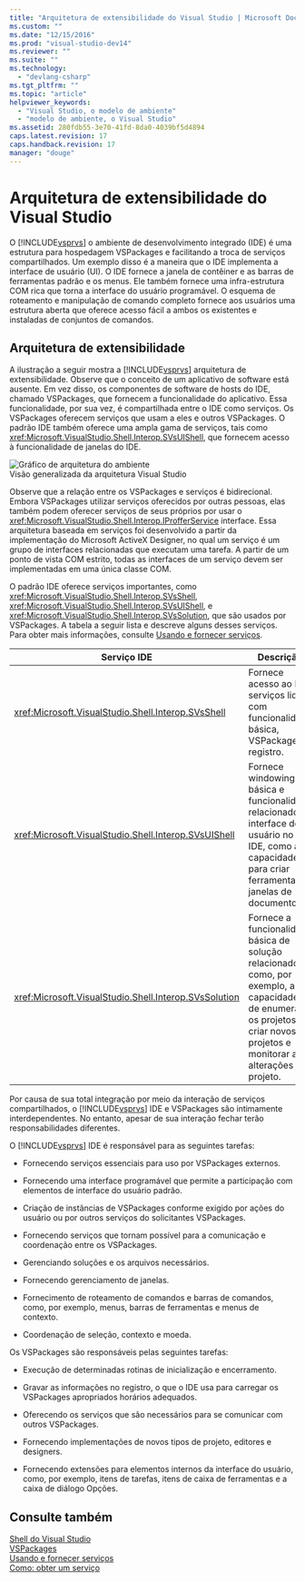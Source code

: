 ```yaml
---
title: "Arquitetura de extensibilidade do Visual Studio | Microsoft Docs"
ms.custom: ""
ms.date: "12/15/2016"
ms.prod: "visual-studio-dev14"
ms.reviewer: ""
ms.suite: ""
ms.technology: 
  - "devlang-csharp"
ms.tgt_pltfrm: ""
ms.topic: "article"
helpviewer_keywords: 
  - "Visual Studio, o modelo de ambiente"
  - "modelo de ambiente, o Visual Studio"
ms.assetid: 280fdb55-3e70-41fd-8da0-4039bf5d4894
caps.latest.revision: 17
caps.handback.revision: 17
manager: "douge"
---
```

# Arquitetura de extensibilidade do Visual Studio
O [!INCLUDE[vsprvs](../code-quality/includes/vsprvs_md.md)] o ambiente de desenvolvimento integrado \(IDE\) é uma estrutura para hospedagem VSPackages e facilitando a troca de serviços compartilhados.  Um exemplo disso é a maneira que o IDE implementa a interface de usuário \(UI\).  O IDE fornece a janela de contêiner e as barras de ferramentas padrão e os menus.  Ele também fornece uma infra\-estrutura COM rica que torna a interface do usuário programável.  O esquema de roteamento e manipulação de comando completo fornece aos usuários uma estrutura aberta que oferece acesso fácil a ambos os existentes e instaladas de conjuntos de comandos.  
  
## Arquitetura de extensibilidade  
 A ilustração a seguir mostra a [!INCLUDE[vsprvs](../code-quality/includes/vsprvs_md.md)] arquitetura de extensibilidade.  Observe que o conceito de um aplicativo de software está ausente.  Em vez disso, os componentes de software de hosts do IDE, chamado VSPackages, que fornecem a funcionalidade do aplicativo.  Essa funcionalidade, por sua vez, é compartilhada entre o IDE como serviços.  Os VSPackages oferecem serviços que usam a eles e outros VSPackages.  O padrão IDE também oferece uma ampla gama de serviços, tais como <xref:Microsoft.VisualStudio.Shell.Interop.SVsUIShell>, que fornecem acesso à funcionalidade de janelas do IDE.  
  
 ![Gráfico de arquitetura do ambiente](../extensibility/internals/media/environment.png "environment")  
Visão generalizada da arquitetura Visual Studio  
  
 Observe que a relação entre os VSPackages e serviços é bidirecional.  Embora VSPackages utilizar serviços oferecidos por outras pessoas, elas também podem oferecer serviços de seus próprios por usar o <xref:Microsoft.VisualStudio.Shell.Interop.IProfferService> interface.  Essa arquitetura baseada em serviços foi desenvolvido a partir da implementação do Microsoft ActiveX Designer, no qual um serviço é um grupo de interfaces relacionadas que executam uma tarefa.  A partir de um ponto de vista COM estrito, todas as interfaces de um serviço devem ser implementadas em uma única classe COM.  
  
 O padrão IDE oferece serviços importantes, como <xref:Microsoft.VisualStudio.Shell.Interop.SVsShell>, <xref:Microsoft.VisualStudio.Shell.Interop.SVsUIShell>, e <xref:Microsoft.VisualStudio.Shell.Interop.SVsSolution>, que são usados por VSPackages.  A tabela a seguir lista e descreve alguns desses serviços.  Para obter mais informações, consulte [Usando e fornecer serviços](../extensibility/using-and-providing-services.md).  
  
|Serviço IDE|Descrição|  
|-----------------|---------------|  
|<xref:Microsoft.VisualStudio.Shell.Interop.SVsShell>|Fornece acesso ao IDE serviços lidar com funcionalidade básica, VSPackages e registro.|  
|<xref:Microsoft.VisualStudio.Shell.Interop.SVsUIShell>|Fornece windowing básica e funcionalidade relacionados à interface do usuário no IDE, como a capacidade para criar ferramentas e janelas de documento.|  
|<xref:Microsoft.VisualStudio.Shell.Interop.SVsSolution>|Fornece a funcionalidade básica de solução relacionados, como, por exemplo, a capacidade de enumerar os projetos, criar novos projetos e monitorar as alterações do projeto.|  
  
 Por causa de sua total integração por meio da interação de serviços compartilhados, o [!INCLUDE[vsprvs](../code-quality/includes/vsprvs_md.md)] IDE e VSPackages são intimamente interdependentes.  No entanto, apesar de sua interação fechar terão responsabilidades diferentes.  
  
 O [!INCLUDE[vsprvs](../code-quality/includes/vsprvs_md.md)] IDE é responsável para as seguintes tarefas:  
  
-   Fornecendo serviços essenciais para uso por VSPackages externos.  
  
-   Fornecendo uma interface programável que permite a participação com elementos de interface do usuário padrão.  
  
-   Criação de instâncias de VSPackages conforme exigido por ações do usuário ou por outros serviços do solicitantes VSPackages.  
  
-   Fornecendo serviços que tornam possível para a comunicação e coordenação entre os VSPackages.  
  
-   Gerenciando soluções e os arquivos necessários.  
  
-   Fornecendo gerenciamento de janelas.  
  
-   Fornecimento de roteamento de comandos e barras de comandos, como, por exemplo, menus, barras de ferramentas e menus de contexto.  
  
-   Coordenação de seleção, contexto e moeda.  
  
 Os VSPackages são responsáveis pelas seguintes tarefas:  
  
-   Execução de determinadas rotinas de inicialização e encerramento.  
  
-   Gravar as informações no registro, o que o IDE usa para carregar os VSPackages apropriados horários adequados.  
  
-   Oferecendo os serviços que são necessários para se comunicar com outros VSPackages.  
  
-   Fornecendo implementações de novos tipos de projeto, editores e designers.  
  
-   Fornecendo extensões para elementos internos da interface do usuário, como, por exemplo, itens de tarefas, itens de caixa de ferramentas e a caixa de diálogo Opções.  
  
## Consulte também  
 [Shell do Visual Studio](../extensibility/internals/visual-studio-shell.md)   
 [VSPackages](../extensibility/internals/vspackages.md)   
 [Usando e fornecer serviços](../extensibility/using-and-providing-services.md)   
 [Como: obter um serviço](../Topic/How%20to:%20Get%20a%20Service.md)